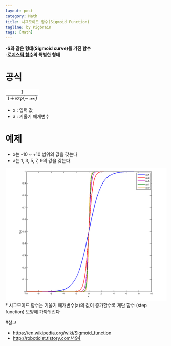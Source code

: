```yaml
---
layout: post
category: Math
title: 시그모이드 함수(Sigmoid Function)
tagline: by Pigbrain
tags: [Math]
---
```


<!--more-->

**-S와 같은 형태(Sigmoid curve)를 가진 함수**   
**-[로지스틱 함수](https://en.wikipedia.org/wiki/Logistic_function)의 특별한 형태**  
  
# 공식  
<img src="/assets/themes/Snail/img/Math/SigmoidFunction/formula.png" alt="">  

* x : 입력 값
* a : 기울기 매개변수

# 예제
* x는 -10 ~ +10 범위의 값을 갖는다
* a는 1, 3, 5, 7, 9의 값을 갖는다
<img src="/assets/themes/Snail/img/Math/SigmoidFunction/graph.PNG" alt="">
* 시그모이드 함수는 기울기 매개변수(a)의 값이 증가할수록 계단 함수 (step function) 모양에 가까워진다
 
#참고
* https://en.wikipedia.org/wiki/Sigmoid_function
* http://roboticist.tistory.com/494